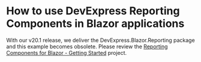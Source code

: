 # How to use DevExpress Reporting Components in Blazor applications

With our v20.1 release, we deliver the DevExpress.Blazor.Reporting package and this example becomes obsolete. Please review the [Reporting Components for Blazor - Getting Started](https://github.com/DevExpress-Examples/Reporting-Blazor-Getting-Started) project.
